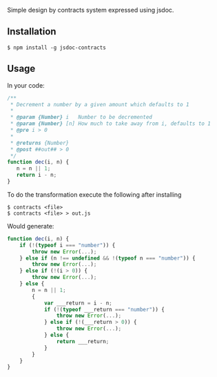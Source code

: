 
Simple design by contracts system expressed using jsdoc.

Installation
--------------

```
$ npm install -g jsdoc-contracts
```


Usage
--------------

In your code:

```javascript
/**
 * Decrement a number by a given amount which defaults to 1
 * 
 * @param {Number} i   Number to be decremented
 * @param {Number} [n] How much to take away from i, defaults to 1
 * @pre i > 0
 * 
 * @returns {Number}
 * @post ##out## > 0
 */
function dec(i, n) {
   n = n || 1;
   return i - n;
}
```

To do the transformation execute the following after installing

```
$ contracts <file>
$ contracts <file> > out.js
```

Would generate:

```javascript
function dec(i, n) {
    if (!(typeof i === "number")) {
        throw new Error(...);
    } else if (n !== undefined && !(typeof n === "number")) {
        throw new Error(...);
    } else if (!(i > 0)) {
        throw new Error(...);
    } else {
        n = n || 1;
        {
            var ___return = i - n;
            if (!(typeof ___return === "number")) {
                throw new Error(...);
            } else if (!(___return > 0)) {
                throw new Error(...);
            } else {
                return ___return;
            }
        }
    }
}

```
